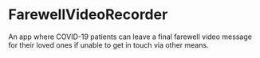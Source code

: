 # FarewellVideoRecorder


An app where COVID-19 patients can leave a final farewell video message for their loved ones if unable to get in touch via other means.
